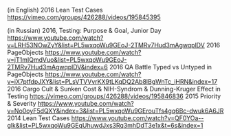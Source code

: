 (in English)
2016 Lean Test Cases
https://vimeo.com/groups/426288/videos/195845395

(in Russian)
2016, Testing: Purpose & Goal, Junior Day https://www.youtube.com/watch?v=LRH53NOwZyY&list=PL5wxqoWu9GEoJ-2TMRv7Hud3mAgwqplDV
2016 PageObjects
https://www.youtube.com/watch?v=jT1mIQmdVuo&list=PL5wxqoWu9GEoJ-2TMRv7Hud3mAgwqplDV&index=6
2016 QA Battle Typed vs Untyped in PageObjects
https://www.youtube.com/watch?v=iX7ptfdpJXY&list=PLsVTVVvrKX9tLKqDQ2Ab8lBgWnTc_iHRN&index=17
2016 Cargo Cult & Sunken Cost & NIH-Syndrom & Dunning-Kruger Effect in Testing
https://vimeo.com/groups/426288/videos/195846836
2015 Priority & Severity
https://www.youtube.com/watch?v=No0oyF5dQXY&index=3&list=PL5wxqoWu9GErouTfs4gq6Bc-dwuk6A6JR
2014 Lean Test Cases
https://www.youtube.com/watch?v=QF0YOa--glk&list=PL5wxqoWu9GEqUhuwdJxs3Rq3mhDdT3e1x&t=6s&index=1
